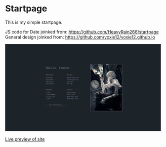 
# Startpage

This is my simple startpage.

JS code for Date joinked from: https://github.com/HeavyRain266/startpage
General design joinked from: https://github.com/voxie12/voxie12.github.io

![](./image.PNG)

[Live preview of site](https://htmlpreview.github.io/?https://github.com/Schaaaami/startpage/blob/main/index.html)
